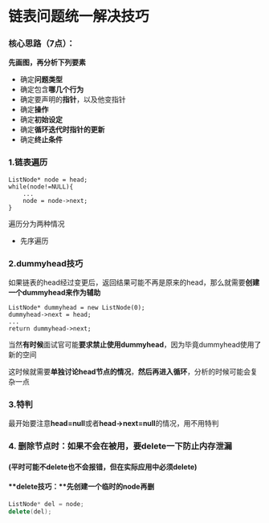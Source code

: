 # 链表问题统一解决技巧

### 核心思路（7点）：

**先画图，再分析下列要素**

* 确定**问题类型**
* 确定包含**哪几个行为**
* 确定要声明的**指针**，以及他变指针
* 确定**操作**
* 确定**初始设定**
* 确定**循环迭代时指针的更新**
* 确定**终止条件**

### 1.链表遍历

```text
ListNode* node = head;
while(node!=NULL){
    ...
    node = node->next;
}
```

遍历分为两种情况

* 先序遍历

### 2.dummyhead技巧

如果链表的head经过变更后，返回结果可能不再是原来的head，那么就需要**创建一个dummyhead来作为辅助**

```text
ListNode* dummyhead = new ListNode(0);
dummyhead->next = head;
...
return dummyhead->next;
```

当然**有时候**面试官可能**要求禁止使用dummyhead**，因为毕竟dummyhead使用了新的空间

这时候就需要**单独讨论head节点的情况**，**然后再进入循环**，分析的时候可能会复杂一点

### 3.特判

最开始要注意**head=null**或者**head-&gt;next=null**的情况，用不用特判

### 4. 删除节点时：如果不会在被用，要delete一下防止内存泄漏

#### \(平时可能不delete也不会报错，但在实际应用中必须delete\)

#### **delete技巧：**先创建一个临时的node再删

```cpp
ListNode* del = node;
delete(del);
```

